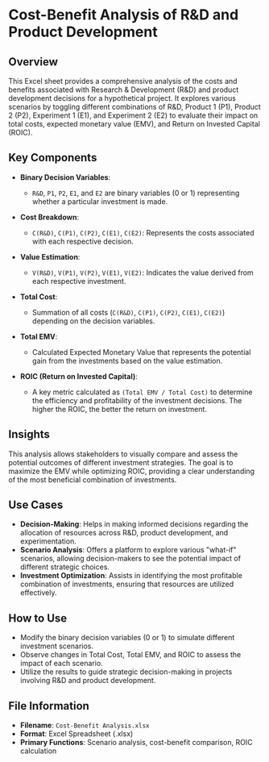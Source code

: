 # Cost-Benefit Analysis of R&D and Product Development

## Overview
This Excel sheet provides a comprehensive analysis of the costs and benefits associated with Research & Development (R&D) and product development decisions for a hypothetical project. It explores various scenarios by toggling different combinations of R&D, Product 1 (P1), Product 2 (P2), Experiment 1 (E1), and Experiment 2 (E2) to evaluate their impact on total costs, expected monetary value (EMV), and Return on Invested Capital (ROIC).

## Key Components
- **Binary Decision Variables**:
  - `R&D`, `P1`, `P2`, `E1`, and `E2` are binary variables (0 or 1) representing whether a particular investment is made.
  
- **Cost Breakdown**:
  - `C(R&D)`, `C(P1)`, `C(P2)`, `C(E1)`, `C(E2)`: Represents the costs associated with each respective decision.
  
- **Value Estimation**:
  - `V(R&D)`, `V(P1)`, `V(P2)`, `V(E1)`, `V(E2)`: Indicates the value derived from each respective investment.

- **Total Cost**:
  - Summation of all costs (`C(R&D)`, `C(P1)`, `C(P2)`, `C(E1)`, `C(E2)`) depending on the decision variables.

- **Total EMV**:
  - Calculated Expected Monetary Value that represents the potential gain from the investments based on the value estimation.

- **ROIC (Return on Invested Capital)**:
  - A key metric calculated as `(Total EMV / Total Cost)` to determine the efficiency and profitability of the investment decisions. The higher the ROIC, the better the return on investment.

## Insights
This analysis allows stakeholders to visually compare and assess the potential outcomes of different investment strategies. The goal is to maximize the EMV while optimizing ROIC, providing a clear understanding of the most beneficial combination of investments.

## Use Cases
- **Decision-Making**: Helps in making informed decisions regarding the allocation of resources across R&D, product development, and experimentation.
- **Scenario Analysis**: Offers a platform to explore various "what-if" scenarios, allowing decision-makers to see the potential impact of different strategic choices.
- **Investment Optimization**: Assists in identifying the most profitable combination of investments, ensuring that resources are utilized effectively.

## How to Use
- Modify the binary decision variables (0 or 1) to simulate different investment scenarios.
- Observe changes in Total Cost, Total EMV, and ROIC to assess the impact of each scenario.
- Utilize the results to guide strategic decision-making in projects involving R&D and product development.

## File Information
- **Filename**: `Cost-Benefit Analysis.xlsx`
- **Format**: Excel Spreadsheet (.xlsx)
- **Primary Functions**: Scenario analysis, cost-benefit comparison, ROIC calculation
